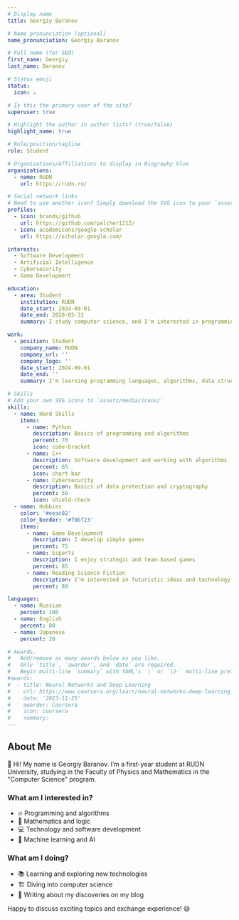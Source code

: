 ```yaml
---
# Display name
title: Georgiy Baranov

# Name pronunciation (optional)
name_pronunciation: Georgiy Baranov

# Full name (for SEO)
first_name: Georgiy
last_name: Baranov

# Status emoji
status:
  icon: ☕️

# Is this the primary user of the site?
superuser: true

# Highlight the author in author lists? (true/false)
highlight_name: true

# Role/position/tagline
role: Student

# Organizations/Affiliations to display in Biography blox
organizations:
  - name: RUDN
    url: https://rudn.ru/

# Social network links
# Need to use another icon? Simply download the SVG icon to your `assets/media/icons/` folder.
profiles:
  - icon: brands/github
    url: https://github.com/palcher1212/
  - icon: academicons/google-scholar
    url: https://scholar.google.com/

interests: 
  - Software Development
  - Artificial Intelligence
  - Cybersecurity
  - Game Development

education:
  - area: Student
    institution: RUDN
    date_start: 2024-09-01
    date_end: 2028-05-31
    summary: I study computer science, and I'm interested in programming, algorithms, and artificial intelligence.

work:
  - position: Student
    company_name: RUDN
    company_url: ''
    company_logo: ''
    date_start: 2024-09-01
    date_end: ''
    summary: I'm learning programming languages, algorithms, data structures, and the basics of machine learning.

# Skills
# Add your own SVG icons to `assets/media/icons/`
skills:
  - name: Hard Skills
    items:
      - name: Python
        description: Basics of programming and algorithms
        percent: 70
        icon: code-bracket
      - name: C++
        description: Software development and working with algorithms
        percent: 65
        icon: chart-bar
      - name: Cybersecurity
        description: Basics of data protection and cryptography
        percent: 50
        icon: shield-check
  - name: Hobbies
    color: '#eeac02'
    color_border: '#f0bf23'
    items:
      - name: Game Development
        description: I develop simple games
        percent: 75
      - name: Esports
        description: I enjoy strategic and team-based games
        percent: 85
      - name: Reading Science Fiction
        description: I'm interested in futuristic ideas and technology
        percent: 80

languages:
  - name: Russian
    percent: 100
  - name: English
    percent: 80
  - name: Japanese
    percent: 20

# Awards.
#   Add/remove as many awards below as you like.
#   Only `title`, `awarder`, and `date` are required.
#   Begin multi-line `summary` with YAML's `|` or `|2-` multi-line prefix and indent 2 spaces below.
#awards:
#  - title: Neural Networks and Deep Learning
#    url: https://www.coursera.org/learn/neural-networks-deep-learning
#    date: '2023-11-25'
#    awarder: Coursera
#    icon: coursera
#    summary: 
---
```


## About Me

👋 Hi! My name is Georgiy Baranov. I’m a first-year student at RUDN University, studying in the Faculty of Physics and Mathematics in the "Computer Science" program.

### What am I interested in?  
- 🔥 Programming and algorithms  
- 🧠 Mathematics and logic  
- 💻 Technology and software development  
- 🚀 Machine learning and AI  

### What am I doing?  
- 📚 Learning and exploring new technologies  
- 🏗 Diving into computer science  
- 📝 Writing about my discoveries on my blog  

Happy to discuss exciting topics and exchange experience! 😃  

